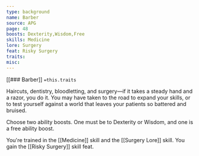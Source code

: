 ```yaml
---
type: background
name: Barber 
source: APG
page: 48
boosts: Dexterity,Wisdom,Free
skills: Medicine
lore: Surgery
feat: Risky Surgery
traits: 
misc: 
---
```


[[### Barber]]
`=this.traits`


Haircuts, dentistry, bloodletting, and surgery—if it takes a steady hand and a razor, you do it. You may have taken to the road to expand your skills, or to test yourself against a world that leaves your patients so battered and bruised.

Choose two ability boosts. One must be to Dexterity or Wisdom, and one is a free ability boost.

You're trained in the [[Medicine]] skill and the [[Surgery Lore]] skill. You gain the [[Risky Surgery]] skill feat.

